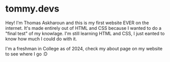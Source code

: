 # tommy.devs

Hey! I'm Thomas Askharoun and this is my first website EVER on the internet. It's made entirely out of HTML and CSS because I wanted to do a "final test" of my knowlage. I'm still learning HTML and CSS, I just eanted to know how much I could do with it. 

I'm a freshman in College as of 2024, check my about page on my website to see where I go :D
